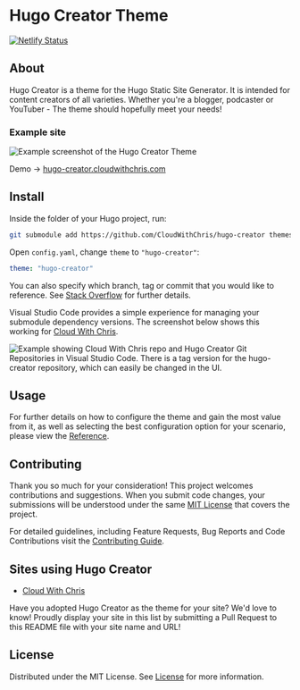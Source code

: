 # Hugo Creator Theme

[![Netlify Status](https://api.netlify.com/api/v1/badges/e431870c-6cc8-4e30-8094-f5041b4335d2/deploy-status)](https://app.netlify.com/sites/hungry-nobel-e20eb1/deploys)

## About

Hugo Creator is a theme for the Hugo Static Site Generator. It is intended for content creators of all varieties. Whether you're a blogger, podcaster or YouTuber - The theme should hopefully meet your needs!

### Example site

![Example screenshot of the Hugo Creator Theme](https://github.com/chrisreddington/hugo-creator/raw/main/screenshot.png "Example screenshot of the Hugo Creator Theme")

Demo → [hugo-creator.cloudwithchris.com](https://hugo-creator.cloudwithchris.com)

## Install

Inside the folder of your Hugo project, run:

```bash
git submodule add https://github.com/CloudWithChris/hugo-creator themes/hugo-creator
```

Open `config.yaml`, change `theme` to `"hugo-creator"`:

```yaml
theme: "hugo-creator"
```

You can also specify which branch, tag or commit that you would like to reference. See [Stack Overflow](https://stackoverflow.com/questions/1777854/how-can-i-specify-a-branch-tag-when-adding-a-git-submodule) for further details.

Visual Studio Code provides a simple experience for managing your submodule dependency versions. The screenshot below shows this working for [Cloud With Chris](https://www.cloudwithchris.com).

![Example showing Cloud With Chris repo and Hugo Creator Git Repositories in Visual Studio Code. There is a tag version for the hugo-creator repository, which can easily be changed in the UI.](https://github.com/chrisreddington/hugo-creator/raw/main/images/vscode-submodules.png "Example showing Cloud With Chris repo and Hugo Creator Git Repositories in Visual Studio Code. There is a tag version for the hugo-creator repository, which can easily be changed in the UI.")

## Usage

For further details on how to configure the theme and gain the most value from it, as well as selecting the best configuration option for your scenario, please view the [Reference](REFERENCE.md).

## Contributing

Thank you so much for your consideration! This project welcomes contributions and suggestions. When you submit code changes, your submissions will be understood under the same [MIT License](LICENSE) that covers the project.

For detailed guidelines, including Feature Requests, Bug Reports and Code Contributions visit the [Contributing Guide](contributing.md).

## Sites using Hugo Creator

- [Cloud With Chris](https://www.cloudwithchris.com)

Have you adopted Hugo Creator as the theme for your site? We'd love to know! Proudly display your site in this list by submitting a Pull Request to this README file with your site name and URL!

## License

Distributed under the MIT License. See [License](LICENSE) for more information.
